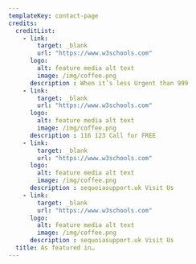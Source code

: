 ```yaml
---
templateKey: contact-page
credits:
  creditList:
    - link:
        target: _blank
        url: "https://www.w3schools.com"
      logo:
        alt: feature media alt text
        image: /img/coffee.png
      description : When it’s less Urgent than 999
    - link:
        target: _blank
        url: "https://www.w3schools.com"
      logo:
        alt: feature media alt text
        image: /img/coffee.png
      description : 116 123 Call for FREE
    - link:
        target: _blank
        url: "https://www.w3schools.com"
      logo:
        alt: feature media alt text
        image: /img/coffee.png
      description : sequoiasupport.uk Visit Us
    - link:
        target: _blank
        url: "https://www.w3schools.com"
      logo:
        alt: feature media alt text
        image: /img/coffee.png
      description : sequoiasupport.uk Visit Us
  title: As featured in…
---
```

